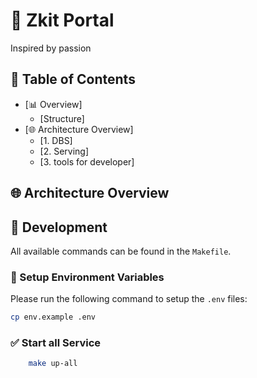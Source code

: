 # 🚀 Zkit Portal

Inspired by passion

## 📑 Table of Contents

- [📊 Overview]
    - [Structure]
- [🌐 Architecture Overview]
    - [1. DBS]
    - [2. Serving]
    - [3. tools for developer]

## 🌐 Architecture Overview

## 🚀 Development

All available commands can be found in the `Makefile`.

### 🔧 Setup Environment Variables

Please run the following command to setup the `.env` files:

```bash
cp env.example .env
```

### ✅ Start all Service

```bash
    make up-all
```
